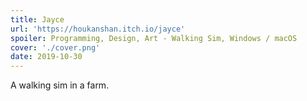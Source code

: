```yaml
---
title: Jayce
url: 'https://houkanshan.itch.io/jayce'
spoiler: Programming, Design, Art - Walking Sim, Windows / macOS
cover: './cover.png'
date: 2019-10-30
---
```


A walking sim in a farm.
